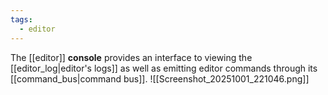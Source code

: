 ```yaml
---
tags:
  - editor
---
```


The [[editor]] **console** provides an interface to viewing the [[editor_log|editor's logs]] as well as emitting editor commands through its [[command_bus|command bus]].
![[Screenshot_20251001_221046.png]]